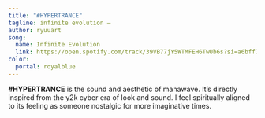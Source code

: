 ```yaml
---
title: "#HYPERTRANCE"
tagline: infinite evolution —
author: ryuuart
song:
  name: Infinite Evolution
  link: https://open.spotify.com/track/39VB77jY5WTMFEH6TwUb6s?si=a6bff74890284ed2
color:
  portal: royalblue
---
```


**#HYPERTRANCE** is the sound and aesthetic of manawave. It’s directly inspired from the y2k cyber era of look and sound. I feel spiritually aligned to its feeling as someone nostalgic for more imaginative times.
